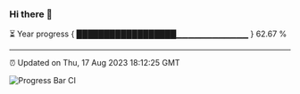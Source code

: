 ### Hi there 👋

⏳ Year progress { ██████████████████▁▁▁▁▁▁▁▁▁▁▁▁ } 62.67 %

---

⏰ Updated on Thu, 17 Aug 2023 18:12:25 GMT

![Progress Bar CI](https://github.com/liununu/liununu/workflows/Progress%20Bar%20CI/badge.svg)
